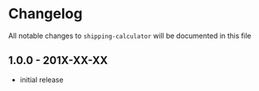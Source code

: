 # Changelog

All notable changes to `shipping-calculator` will be documented in this file

## 1.0.0 - 201X-XX-XX

- initial release
